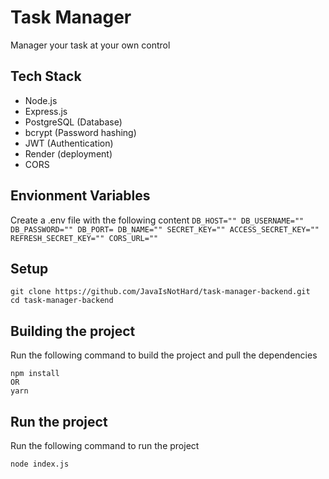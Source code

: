 # Task Manager 
Manager your task at your own control

## Tech Stack
- Node.js
- Express.js
- PostgreSQL (Database)
- bcrypt (Password hashing)
- JWT (Authentication)
- Render (deployment)
- CORS

## Envionment Variables 
Create a .env file with the following content 
`
DB_HOST=""
DB_USERNAME=""
DB_PASSWORD=""
DB_PORT=
DB_NAME=""
SECRET_KEY=""
ACCESS_SECRET_KEY=""
REFRESH_SECRET_KEY=""
CORS_URL=""
`

## Setup
```
git clone https://github.com/JavaIsNotHard/task-manager-backend.git
cd task-manager-backend
```

## Building the project
Run the following command to build the project and pull the dependencies
```
npm install 
OR 
yarn
```

## Run the project
Run the following command to run the project
```
node index.js
```